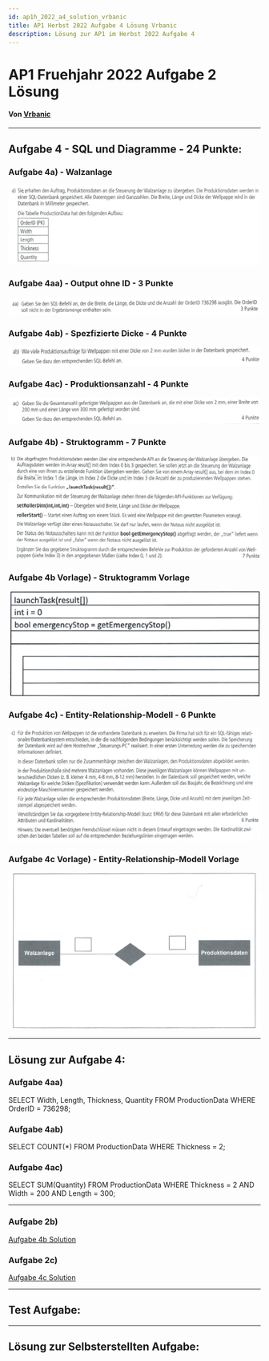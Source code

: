 ```yaml
---
id: ap1h_2022_a4_solution_vrbanic
title: AP1 Herbst 2022 Aufgabe 4 Lösung Vrbanic
description: Lösung zur AP1 im Herbst 2022 Aufgabe 4
---
```


# AP1 Fruehjahr 2022 Aufgabe 2 Lösung
#### Von [Vrbanic](../../../user/Auszubildende%20Michel/vrbanic.md)

----

## Aufgabe 4 - SQL und Diagramme - 24 Punkte:
### Aufgabe 4a) - Walzanlage
![Aufgabe 4a Aufgabenstellung](/img/AP1/2022/ap1h_2022/AP1_2022_Herbst_Aufgabe4a_Aufgabenstellung.png)
### Aufgabe 4aa) - Output ohne ID - 3 Punkte
![Aufgabe 4aa](/img/AP1/2022/ap1h_2022/AP1_2022_Herbst_Aufgabe4aa.png)
### Aufgabe 4ab) - Spezfizierte Dicke - 4 Punkte
![Aufgabe 4ab](/img/AP1/2022/ap1h_2022/AP1_2022_Herbst_Aufgabe4ab.png)
### Aufgabe 4ac) - Produktionsanzahl - 4 Punkte
![Aufgabe 4ac](/img/AP1/2022/ap1h_2022/AP1_2022_Herbst_Aufgabe4ac.png)
### Aufgabe 4b) - Struktogramm - 7 Punkte
![Aufgabe 4b](/img/AP1/2022/ap1h_2022/AP1_2022_Herbst_Aufgabe4b.png)
### Aufgabe 4b Vorlage) - Struktogramm Vorlage
![Aufgabe 4b Vorgabe](/img/AP1/2022/ap1h_2022/AP1_2022_Herbst_Aufgabe4b_Vorgabe.png)
### Aufgabe 4c) - Entity-Relationship-Modell - 6 Punkte
![Aufgabe 4c](/img/AP1/2022/ap1h_2022/AP1_2022_Herbst_Aufgabe4c.png)
### Aufgabe 4c Vorlage) - Entity-Relationship-Modell Vorlage
![Aufgabe 4c Vorgabe](/img/AP1/2022/ap1h_2022/AP1_2022_Herbst_Aufgabe4c_Vorgabe.png)

----

## Lösung zur Aufgabe 4:
### Aufgabe 4aa)
SELECT Width, Length, Thickness, Quantity FROM ProductionData WHERE OrderID = 736298;

### Aufgabe 4ab)
SELECT COUNT(*) FROM ProductionData WHERE Thickness = 2;

### Aufgabe 4ac)
SELECT SUM(Quantity) FROM ProductionData WHERE Thickness = 2 AND Width = 200 AND Length = 300;

---

### Aufgabe 2b)
[Aufgabe 4b Solution](/img/AP1/2022/ap1h_2022/solution/AP1_2022_Herbst_Aufgabe4b_Solution_Vrbanic.png)

### Aufgabe 2c)
[Aufgabe 4c Solution](/img/AP1/2022/ap1h_2022/solution/AP1_2022_Herbst_Aufgabe4c_Solution_Vrbanic.png)

----

## Test Aufgabe:

----

## Lösung zur Selbsterstellten Aufgabe:
